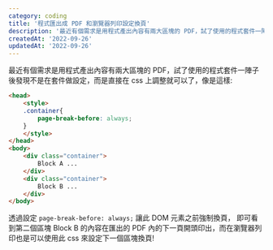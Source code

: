 ```yaml
---
category: coding
title: '程式匯出成 PDF 和瀏覽器列印設定換頁'
description: '最近有個需求是用程式產出內容有兩大區塊的 PDF，試了使用的程式套件一陣子後發現不是在套件做設定'
createdAt: '2022-09-26'
updatedAt: '2022-09-26'
---
```


最近有個需求是用程式產出內容有兩大區塊的 PDF，試了使用的程式套件一陣子後發現不是在套件做設定，而是直接在 css 上調整就可以了，像是這樣:
```html
<head>
    <style>
    .container{
        page-break-before: always;
    }
    </style>
</head>
<body>
    <div class="container">
        Block A ...
    </div>
    <div class="container">
        Block B ...
    </div>
</body>
```
透過設定 `page-break-before: always;` 讓此 DOM 元素之前強制換頁， 即可看到第二個區塊 Block B 的內容在匯出的 PDF 內的下一頁開頭印出，而在瀏覽器列印也是可以使用此 css 來設定下一個區塊換頁!
